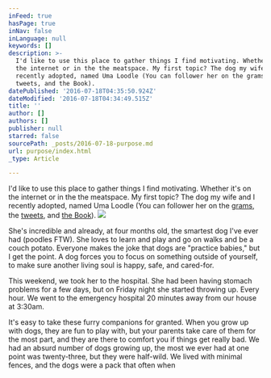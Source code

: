 ```yaml
---
inFeed: true
hasPage: true
inNav: false
inLanguage: null
keywords: []
description: >-
  I'd like to use this place to gather things I find motivating. Whether it's on
  the internet or in the the meatspace. My first topic? The dog my wife and I
  recently adopted, named Uma Loodle (You can follower her on the grams, the
  tweets, and the Book). 
datePublished: '2016-07-18T04:35:50.924Z'
dateModified: '2016-07-18T04:34:49.515Z'
title: ''
author: []
authors: []
publisher: null
starred: false
sourcePath: _posts/2016-07-18-purpose.md
url: purpose/index.html
_type: Article

---
```

I'd like to use this place to gather things I find motivating. Whether it's on the internet or in the the meatspace. My first topic? The dog my wife and I recently adopted, named Uma Loodle (You can follower her on the [grams][0], the [tweets][1], and [the Book][1]). ![](https://the-grid-user-content.s3-us-west-2.amazonaws.com/e196ebcd-e02e-4713-9328-6aeafb516e1b.png)

She's incredible and already, at four months old, the smartest dog I've ever had (poodles FTW). She loves to learn and play and go on walks and be a couch potato. Everyone makes the joke that dogs are "practice babies," but I get the point. A dog forces you to focus on something outside of yourself, to make sure another living soul is happy, safe, and cared-for.

This weekend, we took her to the hospital. She had been having stomach problems for a few days, but on Friday night she started throwing up. Every hour. We went to the emergency hospital 20 minutes away from our house at 3:30am. 

It's easy to take these furry companions for granted. When you grow up with dogs, they are fun to play with, but your parents take care of them for the most part, and they are there to comfort you if things get really bad. We had an absurd number of dogs growing up, the most we ever had at one point was twenty-three, but they were half-wild. We lived with minimal fences, and the dogs were a pack that often when 

[0]: https://www.instagram.com/umaloodle
[1]: https://twitter.com/umaloodle